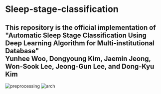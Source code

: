# Sleep-stage-classification

This repository is the official implementation of "Automatic Sleep Stage Classification Using Deep Learning Algorithm for Multi-institutional Database" </br>
Yunhee Woo, Dongyoung Kim, Jaemin Jeong, Won-Sook Lee, Jeong-Gun Lee, and Dong-Kyu Kim
-----------------------------------------------------------------------------------------------------------------------
![preprocessing](https://user-images.githubusercontent.com/39741011/209905155-8c94b5fe-92a8-4e6a-8cdf-8dd988f91bbb.png)
![arch](https://user-images.githubusercontent.com/39741011/209905158-5287c2a3-f019-46cc-a639-f4713cfabe08.png)
